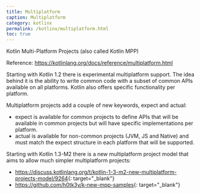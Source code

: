 ```yaml
---
title: Multiplatform
caption: Multiplatform
category: kotlinx
permalink: /kotlinx/multiplatform.html
toc: true
---
```


Kotlin Multi-Platform Projects (also called Kotlin MPP)

Reference: <https://kotlinlang.org/docs/reference/multiplatform.html>

Starting with Kotlin 1.2 there is experimental multiplatform support.
The idea behind it is the ability to write common code with a subset of common APIs available on all platforms.
Kotlin also offers specific functionality per platform.

Multiplatform projects add a couple of new keywords, expect and actual:
* expect is available for common projects to define APIs that will be available in common projects but will have specific implementations per platform.
* actual is available for non-common projects (JVM, JS and Native) and must match the expect structure in each platform that will be supported.

Starting with Kotlin 1.3-M2 there is a new multiplatform project model that aims to allow much simpler multiplatform projects:
* <https://discuss.kotlinlang.org/t/kotlin-1-3-m2-new-multiplatform-projects-model/9264>{: target="_blank"}
* <https://github.com/h0tk3y/k-new-mpp-samples>{: target="_blank"}
